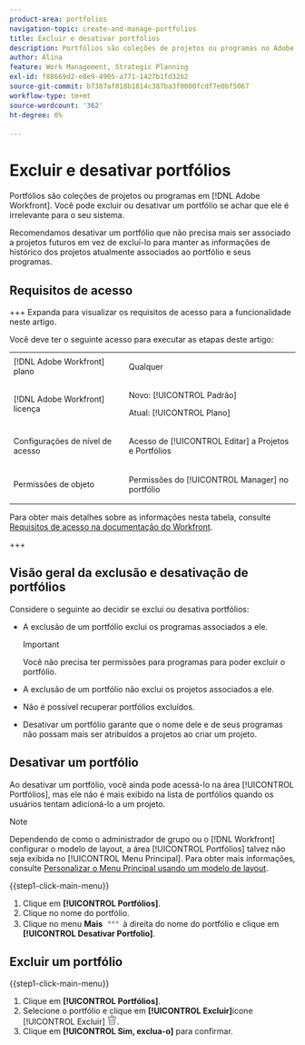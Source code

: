 ```yaml
---
product-area: portfolios
navigation-topic: create-and-manage-portfolios
title: Excluir e desativar portfólios
description: Portfólios são coleções de projetos ou programas no Adobe Workfront. Você pode excluir ou desativar um portfólio se achar que ele é irrelevante para o seu sistema.
author: Alina
feature: Work Management, Strategic Planning
exl-id: f88669d2-e8e9-4905-a771-1427b1fd32b2
source-git-commit: b7387af018b1814c387ba3f0000fcdf7e0bf5067
workflow-type: tm+mt
source-wordcount: '362'
ht-degree: 0%

---
```


# Excluir e desativar portfólios

<!--Audited: 2/2024-->

Portfólios são coleções de projetos ou programas em [!DNL Adobe Workfront]. Você pode excluir ou desativar um portfólio se achar que ele é irrelevante para o seu sistema.

Recomendamos desativar um portfólio que não precisa mais ser associado a projetos futuros em vez de excluí-lo para manter as informações de histórico dos projetos atualmente associados ao portfólio e seus programas.

## Requisitos de acesso

+++ Expanda para visualizar os requisitos de acesso para a funcionalidade neste artigo.

Você deve ter o seguinte acesso para executar as etapas deste artigo:

<table style="table-layout:auto"> 
 <col> 
 <col> 
 <tbody> 
  <tr> 
   <td role="rowheader">[!DNL Adobe Workfront] plano</td> 
   <td> <p>Qualquer </p> </td> 
  </tr> 
  <tr> 
   <td role="rowheader">[!DNL Adobe Workfront] licença</td> 
   <td> <p>Novo: [!UICONTROL Padrão] </p>
   <p>Atual: [!UICONTROL Plano] </p> </td> 
  </tr> 
  <tr> 
   <td role="rowheader">Configurações de nível de acesso</td> 
   <td> <p>Acesso de [!UICONTROL Editar] a Projetos e Portfólios</p>  </td> 
  </tr> 
  <tr> 
   <td role="rowheader">Permissões de objeto</td> 
   <td> <p>Permissões do [!UICONTROL Manager] no portfólio </p> </td> 
  </tr> 
 </tbody> 
</table>

Para obter mais detalhes sobre as informações nesta tabela, consulte [Requisitos de acesso na documentação do Workfront](/help/quicksilver/administration-and-setup/add-users/access-levels-and-object-permissions/access-level-requirements-in-documentation.md).

+++

## Visão geral da exclusão e desativação de portfólios

Considere o seguinte ao decidir se exclui ou desativa portfólios:

* A exclusão de um portfólio exclui os programas associados a ele.

  >[!IMPORTANT]
  >
  >Você não precisa ter permissões para programas para poder excluir o portfólio.

* A exclusão de um portfólio não exclui os projetos associados a ele.
* Não é possível recuperar portfólios excluídos.
* Desativar um portfólio garante que o nome dele e de seus programas não possam mais ser atribuídos a projetos ao criar um projeto.

## Desativar um portfólio

Ao desativar um portfólio, você ainda pode acessá-lo na área [!UICONTROL Portfólios], mas ele não é mais exibido na lista de portfólios quando os usuários tentam adicioná-lo a um projeto.

>[!NOTE]
>
>Dependendo de como o administrador de grupo ou o [!DNL Workfront] configurar o modelo de layout, a área [!UICONTROL Portfólios] talvez não seja exibida no [!UICONTROL Menu Principal]. Para obter mais informações, consulte [Personalizar o Menu Principal usando um modelo de layout](../../../administration-and-setup/customize-workfront/use-layout-templates/customize-main-menu.md).

{{step1-click-main-menu}}

1. Clique em **[!UICONTROL Portfólios]**.
1. Clique no nome do portfólio.
1. Clique no menu **Mais** ![Mais menu](assets/more-icon.png) à direita do nome do portfólio e clique em **[!UICONTROL Desativar Portfolio]**.

## Excluir um portfólio

{{step1-click-main-menu}}

1. Clique em **[!UICONTROL Portfólios]**.
1. Selecione o portfólio e clique em **[!UICONTROL Excluir]**&#x200B;ícone [!UICONTROL Excluir] ![ícone Excluir](assets/delete.png).
1. Clique em **[!UICONTROL Sim, exclua-o]** para confirmar.
